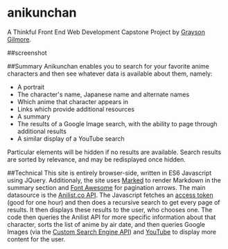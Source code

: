 # anikunchan

A Thinkful Front End Web Development Capstone Project
by [Grayson Gilmore](https://github.com/gilmoreg/).

##screenshot

##Summary
Anikunchan enables you to search for your favorite anime characters and then see whatever data is available about them, namely:

* A portrait
* The character's name, Japanese name and alternate names
* Which anime that character appears in
* Links which provide additional resources
* A summary
* The results of a Google Image search, with the ability to page through additional results
* A similar display of a YouTube search

Particular elements will be hidden if no results are available. Search results are sorted by relevance, and may be redisplayed once hidden.

##Technical
This site is entirely browser-side, written in ES6 Javascript using JQuery. Additionaly, the site uses [Marked](https://github.com/chjj/marked) to render Markdown in the summary section and [Font Awesome](http://fontawesome.io/) for pagination arrows.
The main datasource is the [Anilist.co API](https://anilist-api.readthedocs.io/en/latest/). The Javascript fetches an [access token](https://anilist-api.readthedocs.io/en/latest/authentication.html#grant-client-credentials) (good for one hour) and then does a recursive search to get every page of results. It then displays these results to the user, who chooses one. The code then queries the Anilist API for more specific information about that character, sorts the list of anime by air date, and then queries Google Images (via the [Custom Search Engine API](https://developers.google.com/custom-search/)) and [YouTube](https://developers.google.com/youtube/v3/) to display more content for the user.


